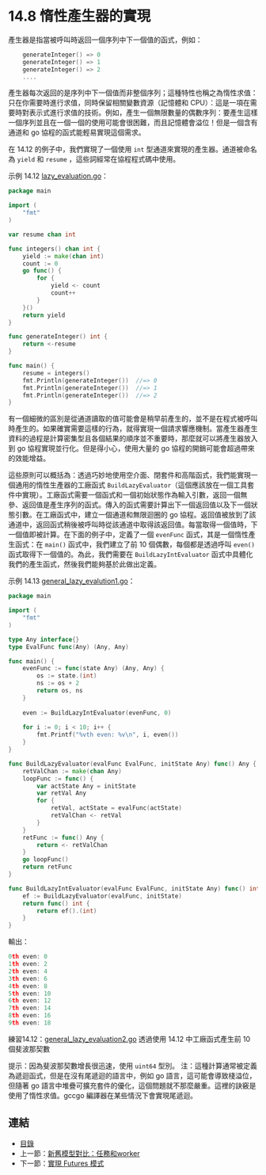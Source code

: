 # 14.8 惰性產生器的實現

產生器是指當被呼叫時返回一個序列中下一個值的函式，例如：

```go
    generateInteger() => 0
    generateInteger() => 1
    generateInteger() => 2
    ....
```

產生器每次返回的是序列中下一個值而非整個序列；這種特性也稱之為惰性求值：只在你需要時進行求值，同時保留相關變數資源（記憶體和 CPU）：這是一項在需要時對表示式進行求值的技術。例如，產生一個無限數量的偶數序列：要產生這樣一個序列並且在一個一個的使用可能會很困難，而且記憶體會溢位！但是一個含有通道和 go 協程的函式能輕易實現這個需求。

在 14.12 的例子中，我們實現了一個使用 `int` 型通道來實現的產生器。通道被命名為 `yield` 和 `resume` ，這些詞經常在協程程式碼中使用。

示例 14.12 [lazy_evaluation.go](examples/chapter_14/lazy_evaluation.go)：

```go
package main

import (
    "fmt"
)

var resume chan int

func integers() chan int {
    yield := make(chan int)
    count := 0
    go func() {
        for {
            yield <- count
            count++
        }
    }()
    return yield
}

func generateInteger() int {
    return <-resume
}

func main() {
    resume = integers()
    fmt.Println(generateInteger())  //=> 0
    fmt.Println(generateInteger())  //=> 1
    fmt.Println(generateInteger())  //=> 2    
}
```

有一個細微的區別是從通道讀取的值可能會是稍早前產生的，並不是在程式被呼叫時產生的。如果確實需要這樣的行為，就得實現一個請求響應機制。當產生器產生資料的過程是計算密集型且各個結果的順序並不重要時，那麼就可以將產生器放入到 go 協程實現並行化。但是得小心，使用大量的 go 協程的開銷可能會超過帶來的效能增益。

這些原則可以概括為：透過巧妙地使用空介面、閉套件和高階函式，我們能實現一個通用的惰性生產器的工廠函式 `BuildLazyEvaluator`（這個應該放在一個工具套件中實現）。工廠函式需要一個函式和一個初始狀態作為輸入引數，返回一個無參、返回值是產生序列的函式。傳入的函式需要計算出下一個返回值以及下一個狀態引數。在工廠函式中，建立一個通道和無限迴圈的 go 協程。返回值被放到了該通道中，返回函式稍後被呼叫時從該通道中取得該返回值。每當取得一個值時，下一個值即被計算。在下面的例子中，定義了一個 `evenFunc` 函式，其是一個惰性產生函式：在 `main()` 函式中，我們建立了前 10 個偶數，每個都是透過呼叫 `even()` 函式取得下一個值的。為此，我們需要在 `BuildLazyIntEvaluator` 函式中具體化我們的產生函式，然後我們能夠基於此做出定義。

示例 14.13 [general_lazy_evalution1.go](examples/chapter_14/general_lazy_evalution1.go)：

```go
package main

import (
    "fmt"
)

type Any interface{}
type EvalFunc func(Any) (Any, Any)

func main() {
    evenFunc := func(state Any) (Any, Any) {
        os := state.(int)
        ns := os + 2
        return os, ns
    }
    
    even := BuildLazyIntEvaluator(evenFunc, 0)
    
    for i := 0; i < 10; i++ {
        fmt.Printf("%vth even: %v\n", i, even())
    }
}

func BuildLazyEvaluator(evalFunc EvalFunc, initState Any) func() Any {
    retValChan := make(chan Any)
    loopFunc := func() {
        var actState Any = initState
        var retVal Any
        for {
            retVal, actState = evalFunc(actState)
            retValChan <- retVal
        }
    }
    retFunc := func() Any {
        return <- retValChan
    }
    go loopFunc()
    return retFunc
}

func BuildLazyIntEvaluator(evalFunc EvalFunc, initState Any) func() int {
    ef := BuildLazyEvaluator(evalFunc, initState)
    return func() int {
        return ef().(int)
    }
}
```

輸出：
```go
0th even: 0
1th even: 2
2th even: 4
3th even: 6
4th even: 8
5th even: 10
6th even: 12
7th even: 14
8th even: 16
9th even: 18
```

練習14.12：[general_lazy_evaluation2.go](exercises/chapter_14/general_lazy_evalution2.go)
透過使用 14.12 中工廠函式產生前 10 個斐波那契數

提示：因為斐波那契數增長很迅速，使用 `uint64` 型別。
注：這種計算通常被定義為遞迴函式，但是在沒有尾遞迴的語言中，例如 go 語言，這可能會導致棧溢位，但隨著 go 語言中堆疊可擴充套件的優化，這個問題就不那麼嚴重。這裡的訣竅是使用了惰性求值。gccgo 編譯器在某些情況下會實現尾遞迴。

## 連結

- [目錄](directory.md)
- 上一節：[新舊模型對比：任務和worker](14.7.md)
- 下一節：[實現 Futures 模式](14.9.md)
